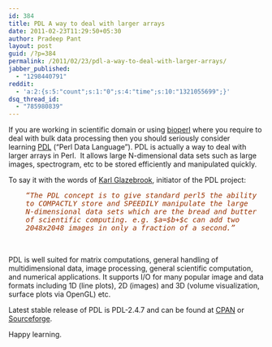 ```yaml
---
id: 384
title: PDL A way to deal with larger arrays
date: 2011-02-23T11:29:50+05:30
author: Pradeep Pant
layout: post
guid: /?p=384
permalink: /2011/02/23/pdl-a-way-to-deal-with-larger-arrays/
jabber_published:
  - "1298440791"
reddit:
  - 'a:2:{s:5:"count";s:1:"0";s:4:"time";s:10:"1321055699";}'
dsq_thread_id:
  - "785980839"
---
```

If you are working in scientific domain or using <a href="http://www.bioperl.org/wiki/Main_Page" target="_blank">bioperl</a> where you require to deal with bulk data processing then you should seriously consider learning <a href="http://pdl.perl.org/" target="_blank">PDL</a> (&#8220;Perl Data Language&#8221;). PDL is actually a way to deal with larger arrays in Perl.  It allows large N-dimensional data sets such as large images, spectrogram, etc to be stored efficiently and manipulated quickly.

To say it with the words of [Karl Glazebrook](http://en.wikipedia.org/wiki/Karl_Glazebrook), initiator of the PDL project:

<pre><span style="color:#993300;"><em>    “The PDL concept is to give standard perl5 the ability</em>
<em>    to COMPACTLY store and SPEEDILY manipulate the large</em>
<em>    N-dimensional data sets which are the bread and butter</em>
<em>    of scientific computing. e.g. $a=$b+$c can add two</em>
<em>    2048x2048 images in only a fraction of a second.”</em></span>

<em> </em></pre>

PDL is well suited for matrix computations, general handling of multidimensional data, image processing, general scientific computation, and numerical applications. It supports I/O for many popular image and data formats including 1D (line plots), 2D (images) and 3D (volume visualization, surface plots via OpenGL) etc.

Latest stable release of PDL is PDL-2.4.7 and can be found at <a href="http://search.cpan.org/~chm/PDL-2.4.7/" target="_blank">CPAN</a> or <a href="http://sourceforge.net/projects/pdl/files/" target="_blank">Sourceforge</a>.

Happy learning.